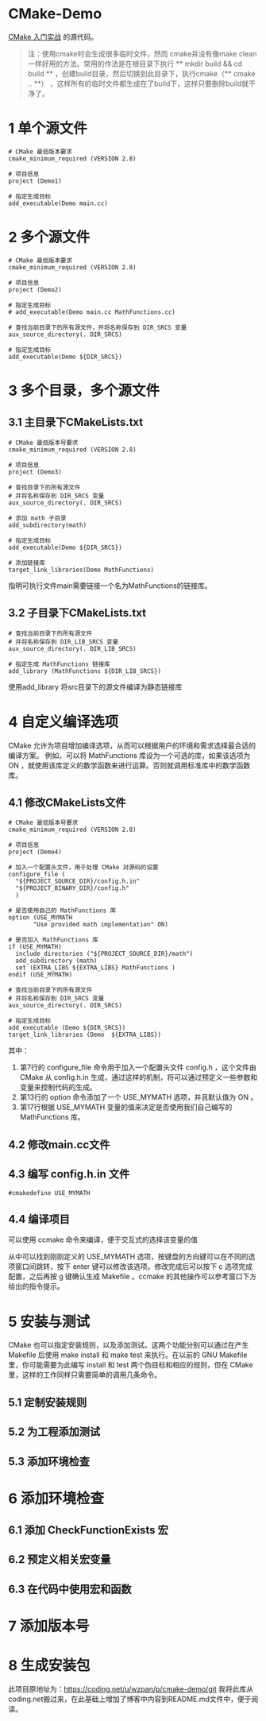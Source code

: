 CMake-Demo
=====

[CMake 入门实战](http://hahack.com/codes/cmake) 的源代码。
> 注：使用cmake时会生成很多临时文件，然而 cmake并没有像make clean一样好用的方法。常用的作法是在根目录下执行 ** mkdir build && cd build ** ，创建build目录，然后切换到此目录下，执行cmake（** cmake .. **） ，这样所有的临时文件都生成在了build下，这样只要删除build就干净了。

# 1 单个源文件
```
# CMake 最低版本要求
cmake_minimum_required (VERSION 2.8)

# 项目信息
project (Demo1)

# 指定生成目标
add_executable(Demo main.cc)
```

# 2 多个源文件
```
# CMake 最低版本要求
cmake_minimum_required (VERSION 2.8)

# 项目信息
project (Demo2)

# 指定生成目标
# add_executable(Demo main.cc MathFunctions.cc)

# 查找当前目录下的所有源文件，并将名称保存到 DIR_SRCS 变量
aux_source_directory(. DIR_SRCS)

# 指定生成目标 
add_executable(Demo ${DIR_SRCS})

```

# 3 多个目录，多个源文件
## 3.1 主目录下CMakeLists.txt
```
# CMake 最低版本号要求
cmake_minimum_required (VERSION 2.8)

# 项目信息
project (Demo3)

# 查找目录下的所有源文件
# 并将名称保存到 DIR_SRCS 变量
aux_source_directory(. DIR_SRCS)

# 添加 math 子目录
add_subdirectory(math)

# 指定生成目标
add_executable(Demo ${DIR_SRCS})

# 添加链接库
target_link_libraries(Demo MathFunctions)
```
指明可执行文件main需要链接一个名为MathFunctions的链接库。


## 3.2 子目录下CMakeLists.txt
```
# 查找当前目录下的所有源文件
# 并将名称保存到 DIR_LIB_SRCS 变量
aux_source_directory(. DIR_LIB_SRCS)

# 指定生成 MathFunctions 链接库
add_library (MathFunctions ${DIR_LIB_SRCS})

```
使用add_library 将src目录下的源文件编译为静态链接库

# 4 自定义编译选项
CMake 允许为项目增加编译选项，从而可以根据用户的环境和需求选择最合适的编译方案。
例如，可以将 MathFunctions 库设为一个可选的库，如果该选项为 ON ，就使用该库定义的数学函数来进行运算。否则就调用标准库中的数学函数库。

## 4.1 修改CMakeLists文件
```
# CMake 最低版本号要求
cmake_minimum_required (VERSION 2.8)

# 项目信息
project (Demo4)

# 加入一个配置头文件，用于处理 CMake 对源码的设置
configure_file (
  "${PROJECT_SOURCE_DIR}/config.h.in"
  "${PROJECT_BINARY_DIR}/config.h"
  )

# 是否使用自己的 MathFunctions 库
option (USE_MYMATH
	   "Use provided math implementation" ON)

# 是否加入 MathFunctions 库
if (USE_MYMATH)
  include_directories ("${PROJECT_SOURCE_DIR}/math")
  add_subdirectory (math)
  set (EXTRA_LIBS ${EXTRA_LIBS} MathFunctions )
endif (USE_MYMATH)

# 查找当前目录下的所有源文件
# 并将名称保存到 DIR_SRCS 变量
aux_source_directory(. DIR_SRCS)

# 指定生成目标
add_executable (Demo ${DIR_SRCS})
target_link_libraries (Demo  ${EXTRA_LIBS})

```

其中：
1. 第7行的 configure_file 命令用于加入一个配置头文件 config.h ，这个文件由 CMake 从 config.h.in 生成，通过这样的机制，将可以通过预定义一些参数和变量来控制代码的生成。
2. 第13行的 option 命令添加了一个 USE_MYMATH 选项，并且默认值为 ON 。
3. 第17行根据 USE_MYMATH 变量的值来决定是否使用我们自己编写的 MathFunctions 库。

## 4.2 修改main.cc文件

## 4.3 编写 config.h.in 文件
```
#cmakedefine USE_MYMATH
```

## 4.4 编译项目
可以使用 ccmake 命令来编译，便于交互式的选择该变量的值

从中可以找到刚刚定义的 USE_MYMATH 选项，按键盘的方向键可以在不同的选项窗口间跳转，按下 enter 键可以修改该选项。修改完成后可以按下 c 选项完成配置，之后再按 g 键确认生成 Makefile 。ccmake 的其他操作可以参考窗口下方给出的指令提示。

# 5 安装与测试

CMake 也可以指定安装规则，以及添加测试。这两个功能分别可以通过在产生 Makefile 后使用 make install 和 make test 来执行。在以前的 GNU Makefile 里，你可能需要为此编写 install 和 test 两个伪目标和相应的规则，但在 CMake 里，这样的工作同样只需要简单的调用几条命令。

## 5.1 定制安装规则
## 5.2 为工程添加测试
## 5.3 添加环境检查

# 6 添加环境检查
## 6.1 添加 CheckFunctionExists 宏

## 6.2 预定义相关宏变量

## 6.3 在代码中使用宏和函数


# 7 添加版本号

# 8 生成安装包








此项目原地址为：https://coding.net/u/wzpan/p/cmake-demo/git
我将此库从coding.net搬过来，在此基础上增加了博客中内容到README.md文件中，便于阅读。

